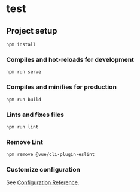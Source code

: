 # test

## Project setup
```
npm install
```

### Compiles and hot-reloads for development
```
npm run serve
```

### Compiles and minifies for production
```
npm run build
```

### Lints and fixes files
```
npm run lint
```
### Remove Lint 
```
npm remove @vue/cli-plugin-eslint
```

### Customize configuration
See [Configuration Reference](https://cli.vuejs.org/config/).
